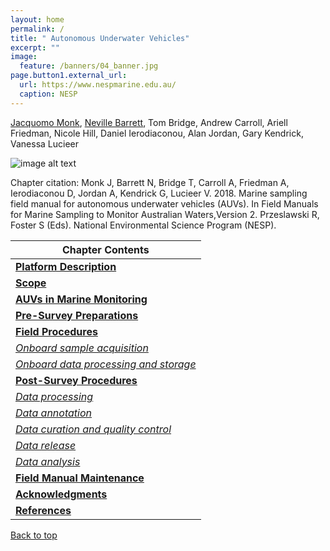 ```yaml
---
layout: home
permalink: /
title: " Autonomous Underwater Vehicles"
excerpt: ""
image:
  feature: /banners/04_banner.jpg
page.button1.external_url:
  url: https://www.nespmarine.edu.au/
  caption: NESP
---
```

[Jacquomo Monk](mailto:Jacquomo.monk@utas.edu.au), [Neville Barrett](mailto:neville.barrett@utas.edu.au), Tom Bridge, Andrew Carroll, Ariell Friedman, Nicole Hill, Daniel Ierodiaconou, Alan Jordan, Gary Kendrick, Vanessa Lucieer

![image alt text](images/AUV.png)

Chapter citation:
Monk J, Barrett N, Bridge T, Carroll A, Friedman A, Ierodiaconou D, Jordan A, Kendrick G, Lucieer V. 2018. Marine sampling field manual for autonomous underwater vehicles (AUVs). In Field Manuals for Marine Sampling to Monitor Australian Waters,Version 2. Przeslawski R, Foster S (Eds). National Environmental Science Program (NESP). 

| Chapter Contents                                                                                                                          |
|-------------------------------------------------------------------------------------------------------------------------------------------|
|  **[Platform Description](https://auv-field-manual.github.io/platform-description)**                                                      |
|  **[Scope](https://auv-field-manual.github.io/scope)**                                                                                    |
|  **[AUVs in Marine Monitoring](https://auv-field-manual.github.io/AUVs-in-marine-monitoring)**                                            |
|  **[Pre-Survey Preparations](https://auv-field-manual.github.io/pre-survey-preparations)**                                                |
|  **[Field Procedures](https://auv-field-manual.github.io/field-procedures)**                                                              |
|       _[Onboard sample acquisition](https://auv-field-manual.github.io/field-procedures#onboard-sample-acquisition)_                      |
|       _[Onboard data processing and storage](https://auv-field-manual.github.io/field-procedures#Onboard-data-processing-and-storage)_    |
|  **[Post-Survey Procedures](https://auv-field-manual.github.io/post-survey-procedures)**                                                  |
|       _[Data processing](https://auv-field-manual.github.io/post-survey-procedures#data-processing)_                                      |
|       _[Data annotation](https://auv-field-manual.github.io/post-survey-procedures#data-annotation)_                                      |
|       _[Data curation and quality control](https://auv-field-manual.github.io/post-survey-procedures#data-curation-and-quality-control)_  |
|       _[Data release](https://auv-field-manual.github.io/post-survey-procedures#data-release)_                                            |
|       _[Data analysis](https://auv-field-manual.github.io/post-survey-procedures#data-analysis)_                                          |
|  **[Field Manual Maintenance](https://auv-field-manual.github.io/field-manual-maintenance)**                                              |
|  **[Acknowledgments](https://auv-field-manual.github.io/acknowledgments)**                                                                |
|  **[References](https://auv-field-manual.github.io/references)**                                                                          |


<a href="#" class="scrollUpButton">Back to top</a>

